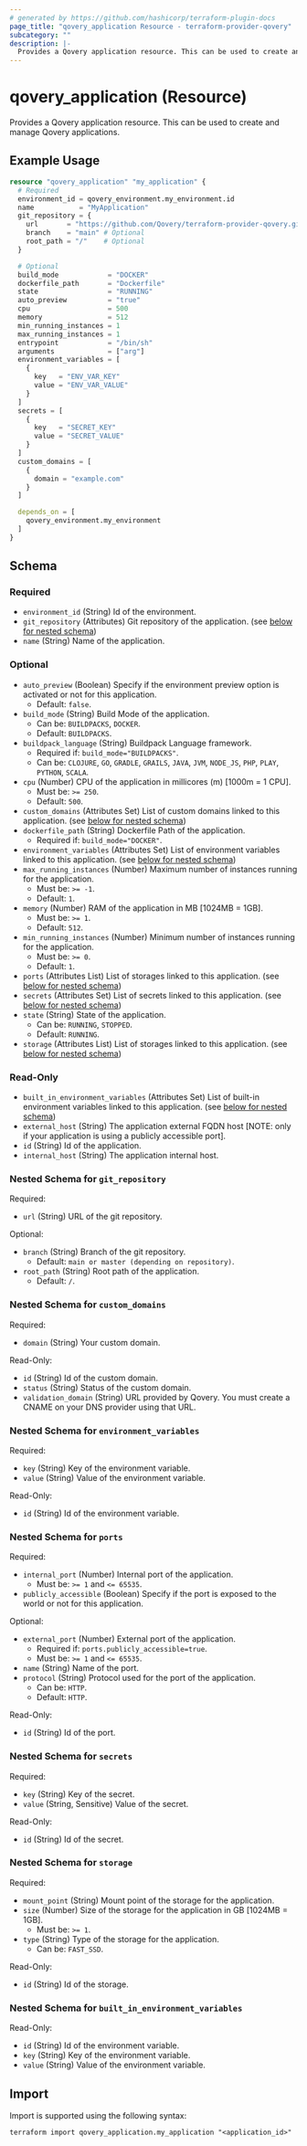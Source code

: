```yaml
---
# generated by https://github.com/hashicorp/terraform-plugin-docs
page_title: "qovery_application Resource - terraform-provider-qovery"
subcategory: ""
description: |-
  Provides a Qovery application resource. This can be used to create and manage Qovery applications.
---
```


# qovery_application (Resource)

Provides a Qovery application resource. This can be used to create and manage Qovery applications.

## Example Usage

```terraform
resource "qovery_application" "my_application" {
  # Required
  environment_id = qovery_environment.my_environment.id
  name           = "MyApplication"
  git_repository = {
    url       = "https://github.com/Qovery/terraform-provider-qovery.git"
    branch    = "main" # Optional
    root_path = "/"    # Optional
  }

  # Optional
  build_mode            = "DOCKER"
  dockerfile_path       = "Dockerfile"
  state                 = "RUNNING"
  auto_preview          = "true"
  cpu                   = 500
  memory                = 512
  min_running_instances = 1
  max_running_instances = 1
  entrypoint            = "/bin/sh"
  arguments             = ["arg"]
  environment_variables = [
    {
      key   = "ENV_VAR_KEY"
      value = "ENV_VAR_VALUE"
    }
  ]
  secrets = [
    {
      key   = "SECRET_KEY"
      value = "SECRET_VALUE"
    }
  ]
  custom_domains = [
    {
      domain = "example.com"
    }
  ]

  depends_on = [
    qovery_environment.my_environment
  ]
}
```

<!-- schema generated by tfplugindocs -->
## Schema

### Required

- `environment_id` (String) Id of the environment.
- `git_repository` (Attributes) Git repository of the application. (see [below for nested schema](#nestedatt--git_repository))
- `name` (String) Name of the application.

### Optional

- `auto_preview` (Boolean) Specify if the environment preview option is activated or not for this application.
	- Default: `false`.
- `build_mode` (String) Build Mode of the application.
	- Can be: `BUILDPACKS`, `DOCKER`.
	- Default: `BUILDPACKS`.
- `buildpack_language` (String) Buildpack Language framework.
	- Required if: `build_mode="BUILDPACKS"`.
	- Can be: `CLOJURE`, `GO`, `GRADLE`, `GRAILS`, `JAVA`, `JVM`, `NODE_JS`, `PHP`, `PLAY`, `PYTHON`, `SCALA`.
- `cpu` (Number) CPU of the application in millicores (m) [1000m = 1 CPU].
	- Must be: `>= 250`.
	- Default: `500`.
- `custom_domains` (Attributes Set) List of custom domains linked to this application. (see [below for nested schema](#nestedatt--custom_domains))
- `dockerfile_path` (String) Dockerfile Path of the application.
	- Required if: `build_mode="DOCKER"`.
- `environment_variables` (Attributes Set) List of environment variables linked to this application. (see [below for nested schema](#nestedatt--environment_variables))
- `max_running_instances` (Number) Maximum number of instances running for the application.
	- Must be: `>= -1`.
	- Default: `1`.
- `memory` (Number) RAM of the application in MB [1024MB = 1GB].
	- Must be: `>= 1`.
	- Default: `512`.
- `min_running_instances` (Number) Minimum number of instances running for the application.
	- Must be: `>= 0`.
	- Default: `1`.
- `ports` (Attributes List) List of storages linked to this application. (see [below for nested schema](#nestedatt--ports))
- `secrets` (Attributes Set) List of secrets linked to this application. (see [below for nested schema](#nestedatt--secrets))
- `state` (String) State of the application.
	- Can be: `RUNNING`, `STOPPED`.
	- Default: `RUNNING`.
- `storage` (Attributes List) List of storages linked to this application. (see [below for nested schema](#nestedatt--storage))

### Read-Only

- `built_in_environment_variables` (Attributes Set) List of built-in environment variables linked to this application. (see [below for nested schema](#nestedatt--built_in_environment_variables))
- `external_host` (String) The application external FQDN host [NOTE: only if your application is using a publicly accessible port].
- `id` (String) Id of the application.
- `internal_host` (String) The application internal host.

<a id="nestedatt--git_repository"></a>
### Nested Schema for `git_repository`

Required:

- `url` (String) URL of the git repository.

Optional:

- `branch` (String) Branch of the git repository.
	- Default: `main or master (depending on repository)`.
- `root_path` (String) Root path of the application.
	- Default: `/`.


<a id="nestedatt--custom_domains"></a>
### Nested Schema for `custom_domains`

Required:

- `domain` (String) Your custom domain.

Read-Only:

- `id` (String) Id of the custom domain.
- `status` (String) Status of the custom domain.
- `validation_domain` (String) URL provided by Qovery. You must create a CNAME on your DNS provider using that URL.


<a id="nestedatt--environment_variables"></a>
### Nested Schema for `environment_variables`

Required:

- `key` (String) Key of the environment variable.
- `value` (String) Value of the environment variable.

Read-Only:

- `id` (String) Id of the environment variable.


<a id="nestedatt--ports"></a>
### Nested Schema for `ports`

Required:

- `internal_port` (Number) Internal port of the application.
	- Must be: `>= 1` and `<= 65535`.
- `publicly_accessible` (Boolean) Specify if the port is exposed to the world or not for this application.

Optional:

- `external_port` (Number) External port of the application.
	- Required if: `ports.publicly_accessible=true`.
	- Must be: `>= 1` and `<= 65535`.
- `name` (String) Name of the port.
- `protocol` (String) Protocol used for the port of the application.
	- Can be: `HTTP`.
	- Default: `HTTP`.

Read-Only:

- `id` (String) Id of the port.


<a id="nestedatt--secrets"></a>
### Nested Schema for `secrets`

Required:

- `key` (String) Key of the secret.
- `value` (String, Sensitive) Value of the secret.

Read-Only:

- `id` (String) Id of the secret.


<a id="nestedatt--storage"></a>
### Nested Schema for `storage`

Required:

- `mount_point` (String) Mount point of the storage for the application.
- `size` (Number) Size of the storage for the application in GB [1024MB = 1GB].
	- Must be: `>= 1`.
- `type` (String) Type of the storage for the application.
	- Can be: `FAST_SSD`.

Read-Only:

- `id` (String) Id of the storage.


<a id="nestedatt--built_in_environment_variables"></a>
### Nested Schema for `built_in_environment_variables`

Read-Only:

- `id` (String) Id of the environment variable.
- `key` (String) Key of the environment variable.
- `value` (String) Value of the environment variable.

## Import

Import is supported using the following syntax:

```shell
terraform import qovery_application.my_application "<application_id>"
```
